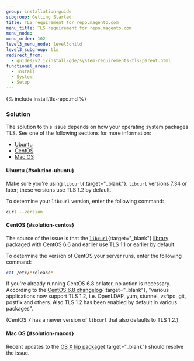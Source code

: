 ```yaml
---
group: installation-guide
subgroup: Getting Started
title: TLS requirement for repo.magento.com
menu_title: TLS requirement for repo.magento.com
menu_node:
menu_order: 102
level3_menu_node: level3child
level3_subgroup: tls
redirect_from:
  - guides/v2.1/install-gde/system-requirements-tls-parent.html
functional_areas:
  - Install
  - System
  - Setup
---
```


{% include install/tls-repo.md %}

### Solution

The solution to this issue depends on how your operating system packages TLS. See one of the following sections for more information:

*	[Ubuntu](#solution-ubuntu)
*	[CentOS](#solution-centos)
*	[Mac OS](#solution-macos)

#### Ubuntu {#solution-ubuntu}

Make sure you're using [`libcurl`](https://curl.haxx.se/libcurl/c/CURLOPT_SSLVERSION.html){:target="_blank"}. `libcurl` versions 7.34 or later; these versions use TLS 1.2 by default.

To determine your `libcurl` version, enter the following command:

```bash
curl --version
```

#### CentOS {#solution-centos}

The source of the issue is that the [`libcurl`](https://curl.haxx.se/libcurl/c/CURLOPT_SSLVERSION.html){:target="_blank"} [library](https://glossary.magento.com/library) packaged with CentOS 6.6 and earlier use TLS 1.1 or earlier by default. 

To determine the version of CentOS your server runs, enter the following command:

```bash
cat /etc/*release*
```

If you're already running CentOS 6.8 or later, no action is necessary. According to the [CentOS 6.8 changelog](https://wiki.centos.org/Manuals/ReleaseNotes/CentOS6.8){:target="_blank"}, "various applications now support TLS 1.2, i.e. OpenLDAP, yum, stunnel, vsftpd, git, postfix and others. Also TLS 1.2 has been enabled by default in various packages".

(CentOS 7 has a newer version of `libcurl` that also defaults to TLS 1.2.)

#### Mac OS {#solution-macos}

Recent updates to the [OS X liip package](http://php-osx.liip.ch){:target="_blank"} should resolve the issue.
